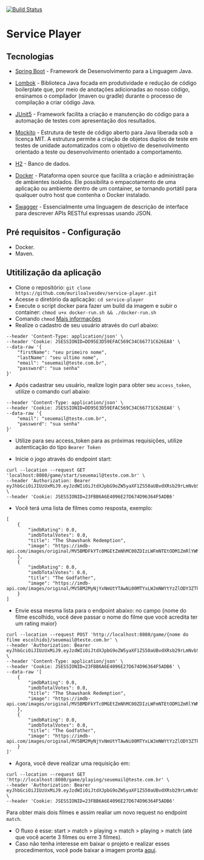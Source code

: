 [![Build Status](https://app.travis-ci.com/muriloalvesdev/service-player.svg?branch=main)](https://app.travis-ci.com/github/muriloalvesdev/service-player)

# Service Player
## Tecnologias 

- [Spring Boot](https://spring.io/projects/spring-boot) - Framework de Desenvolvimento para a Linguagem Java.

- [Lombok](https://projectlombok.org/) - Biblioteca Java focada em produtividade e redução de código boilerplate que, por meio de anotações adicionadas ao nosso código, ensinamos o compilador (maven ou gradle) durante o processo de compilação a criar código Java.

- [JUnit5](https://junit.org/junit5/) - Framework facilita a criação e manutenção do código para a automação de testes com apresentação dos resultados.

- [Mockito](https://site.mockito.org/) - Estrutura de teste de código aberto para Java liberada sob a licença MIT. A estrutura permite a criação de objetos duplos de teste em testes de unidade automatizados com o objetivo de desenvolvimento orientado a teste ou desenvolvimento orientado a comportamento.

- [H2](https://www.h2database.com/html/main.html) - Banco de dados.

- [Docker](https://www.docker.com/) - Plataforma open source que facilita a criação e administração de ambientes isolados. Ele possibilita o empacotamento de uma aplicação ou ambiente dentro de um container, se tornando portátil para qualquer outro host que contenha o Docker instalado.

- [Swagger](https://swagger.io/) - Essencialmente uma linguagem de descrição de interface para descrever APIs RESTful expressas usando JSON.

## Pré requisitos - Configuração
- Docker.
- Maven.

## Utitilização da aplicação
- Clone o repositório: `git clone https://github.com/muriloalvesdev/service-player.git`
- Acesse o diretório da aplicação: `cd service-player`
- Execute o script docker para fazer um build da imagem e subir o container: `chmod u+x docker-run.sh && ./docker-run.sh`
- Comando `chmod` [Mais informações](https://guialinux.uniriotec.br/chmod/)
- Realize o cadastro de seu usuário através do curl abaixo:
```curl --location --request POST 'http://localhost:8080/register' \
--header 'Content-Type: application/json' \
--header 'Cookie: JSESSIONID=DD95E3D59EFAC569C34C66771C626EA8' \
--data-raw '{
    "firstName": "seu primeiro nome",
    "lastName": "seu ultimo nome",
    "email": "seuemail@teste.com.br",
    "password": "sua senha"
}'
```
- Após cadastrar seu usuário, realize login para obter seu `access_token`, utilize o comando curl abaixo:
```curl --location --request POST 'http://localhost:8080/login' \
--header 'Content-Type: application/json' \
--header 'Cookie: JSESSIONID=DD95E3D59EFAC569C34C66771C626EA8' \
--data-raw '{
    "email": "seuemail@teste.com.br",
    "password": "sua senha"
}'
```

- Utilize para seu access_token para as próximas requisições, utilize autenticação do tipo `Bearer Token`

- Inicie o jogo através do endpoint start:
```
curl --location --request GET 'localhost:8080/game/start/seuemail@teste.com.br' \
--header 'Authorization: Bearer eyJhbGciOiJIUzUxMiJ9.eyJzdWIiOiJtdXJpbG9oZW5yaXF1ZS50aUBvdXRsb29rLmNvbS5iciIsImlhdCI6MTY0NjcwODM1MiwidXNlcm5hbWUiOiJNdXJpbG8iLCJleHAiOjE2NDY3MTAxNTJ9.zaMglKwApCN0KFM0D3ClQFGYon5Asu9VneGJIVv0RvBgJuwC__KNHO6C_FBaJ89E8WsBIqPaf7BND0OY75UYYw' \
--header 'Cookie: JSESSIONID=23FBB6A6E4096E27D674D96364F5ADB6'
```

- Você terá uma lista de filmes como resposta, exemplo:
```
[
    {
        "imdbRating": 0.0,
        "imdbTotalVotes": 0.0,
        "title": "The Shawshank Redemption",
        "image": "https://imdb-api.com/images/original/MV5BMDFkYTc0MGEtZmNhMC00ZDIzLWFmNTEtODM1ZmRlYWMwMWFmXkEyXkFqcGdeQXVyMTMxODk2OTU@._V1_Ratio0.6716_AL_.jpg"
    },
    {
        "imdbRating": 0.0,
        "imdbTotalVotes": 0.0,
        "title": "The Godfather",
        "image": "https://imdb-api.com/images/original/MV5BM2MyNjYxNmUtYTAwNi00MTYxLWJmNWYtYzZlODY3ZTk3OTFlXkEyXkFqcGdeQXVyNzkwMjQ5NzM@._V1_Ratio0.7015_AL_.jpg"
    }
]
```

- Envie essa mesma lista para o endpoint abaixo: no campo {nome do filme escolhido, você deve passar o nome do filme que você acredita ter um rating maior}
```
curl --location --request POST 'http://localhost:8080/game/{nome do filme escolhido}/seuemail@teste.com.br' \
--header 'Authorization: Bearer eyJhbGciOiJIUzUxMiJ9.eyJzdWIiOiJtdXJpbG9oZW5yaXF1ZS50aUBvdXRsb29rLmNvbS5iciIsImlhdCI6MTY0NjcwODM1MiwidXNlcm5hbWUiOiJNdXJpbG8iLCJleHAiOjE2NDY3MTAxNTJ9.zaMglKwApCN0KFM0D3ClQFGYon5Asu9VneGJIVv0RvBgJuwC__KNHO6C_FBaJ89E8WsBIqPaf7BND0OY75UYYw' \
--header 'Content-Type: application/json' \
--header 'Cookie: JSESSIONID=23FBB6A6E4096E27D674D96364F5ADB6' \
--data-raw '[
    {
        "imdbRating": 0.0,
        "imdbTotalVotes": 0.0,
        "title": "The Shawshank Redemption",
        "image": "https://imdb-api.com/images/original/MV5BMDFkYTc0MGEtZmNhMC00ZDIzLWFmNTEtODM1ZmRlYWMwMWFmXkEyXkFqcGdeQXVyMTMxODk2OTU@._V1_Ratio0.6716_AL_.jpg"
    },
    {
        "imdbRating": 0.0,
        "imdbTotalVotes": 0.0,
        "title": "The Godfather",
        "image": "https://imdb-api.com/images/original/MV5BM2MyNjYxNmUtYTAwNi00MTYxLWJmNWYtYzZlODY3ZTk3OTFlXkEyXkFqcGdeQXVyNzkwMjQ5NzM@._V1_Ratio0.7015_AL_.jpg"
    }
]'
```

- Agora, você deve realizar uma requisição em:
```
curl --location --request GET 'http://localhost:8080/game/playing/seuemail@teste.com.br' \
--header 'Authorization: Bearer eyJhbGciOiJIUzUxMiJ9.eyJzdWIiOiJtdXJpbG9oZW5yaXF1ZS50aUBvdXRsb29rLmNvbS5iciIsImlhdCI6MTY0NjcwODM1MiwidXNlcm5hbWUiOiJNdXJpbG8iLCJleHAiOjE2NDY3MTAxNTJ9.zaMglKwApCN0KFM0D3ClQFGYon5Asu9VneGJIVv0RvBgJuwC__KNHO6C_FBaJ89E8WsBIqPaf7BND0OY75UYYw' \
--header 'Cookie: JSESSIONID=23FBB6A6E4096E27D674D96364F5ADB6'
```

Para obter mais dois filmes e assim realiar um novo request no endpoint `match`.

- O fluxo é esse: start > match > playing > match > playing > match (até que você acerte 3 filmes ou erre 3 filmes). 
- Caso não tenha interesse em baixar o projeto e realizar esses procedimentos, você pode baixar a imagem pronta [aqui](https://hub.docker.com/repository/docker/muriloalvesdev/serviceplayer).
